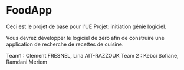 # FoodApp

Ceci est le projet de base pour l'UE Projet: initiation génie logiciel.

Vous devrez développer le logiciel de zéro afin de construire 
une application de recherche de recettes de cuisine.

Team1 : Clement FRESNEL, Lina AIT-RAZZOUK
Team  2 : Kebci Sofiane, Ramdani Meriem




